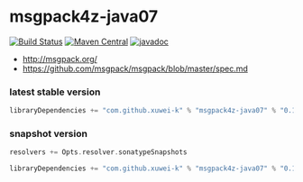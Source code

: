 # msgpack4z-java07

[![Build Status](https://secure.travis-ci.org/msgpack4z/msgpack4z-java07.png?branch=master)](http://travis-ci.org/msgpack4z/msgpack4z-java07)
[![Maven Central](https://maven-badges.herokuapp.com/maven-central/com.github.xuwei-k/msgpack4z-java07/badge.svg)](https://maven-badges.herokuapp.com/maven-central/com.github.xuwei-k/msgpack4z-java07)
[![javadoc](http://javadoc-badge.appspot.com/com.github.xuwei-k/msgpack4z-java07.svg?label=javadoc)](http://javadoc-badge.appspot.com/com.github.xuwei-k/msgpack4z-java07)

- <http://msgpack.org/>
- <https://github.com/msgpack/msgpack/blob/master/spec.md>

### latest stable version

```scala
libraryDependencies += "com.github.xuwei-k" % "msgpack4z-java07" % "0.1.5"
```


### snapshot version

```scala
resolvers += Opts.resolver.sonatypeSnapshots

libraryDependencies += "com.github.xuwei-k" % "msgpack4z-java07" % "0.1.5-SNAPSHOT"
```
